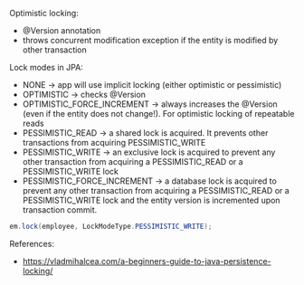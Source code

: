 Optimistic locking:
- @Version annotation
- throws concurrent modification exception if the entity is modified by other transaction

Lock modes in JPA:
- NONE -> app will use implicit locking (either optimistic or pessimistic)
- OPTIMISTIC -> checks @Version
- OPTIMISTIC_FORCE_INCREMENT -> always increases the @Version (even if the entity does not change!). For optimistic locking of repeatable reads
- PESSIMISTIC_READ -> a shared lock is acquired. It prevents other transactions from acquiring PESSIMISTIC_WRITE
- PESSIMISTIC_WRITE -> an exclusive lock is acquired to prevent any other transaction from acquiring a PESSIMISTIC_READ or a PESSIMISTIC_WRITE lock
- PESSIMISTIC_FORCE_INCREMENT -> a database lock is acquired to prevent any other transaction from acquiring a PESSIMISTIC_READ or a PESSIMISTIC_WRITE lock and the entity version is incremented upon transaction commit.

```java
em.lock(employee, LockModeType.PESSIMISTIC_WRITE);
```

References:
- https://vladmihalcea.com/a-beginners-guide-to-java-persistence-locking/

